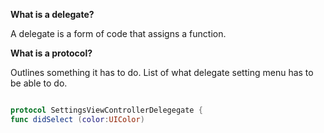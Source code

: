 **What is a delegate?**

A delegate is a form of code that assigns a function. 

**What is a protocol?**

Outlines something it has to do. List of what delegate setting menu has to be able to do. 

```swift

protocol SettingsViewControllerDelegegate {
func didSelect (color:UIColor)

```
